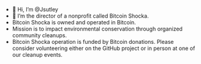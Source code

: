 - 👋 Hi, I’m @Jsutley
- 👀 I’m the director of a nonprofit called Bitcoin Shocka.
- Bitcoin Shocka is owned and operated in Bitcoin. 
- Mission is to impact environmental conservation through organized community cleanups.
- Bitcoin Shocka operation is funded by Bitcoin donations. 
Please consider volunteering either on the GitHub project or in person at one of our cleanup events.

<!---
Jsutley/Jsutley is a ✨ special ✨ repository because its `README.md` (this file) appears on your GitHub profile.
You can click the Preview link to take a look at your changes.
--->
